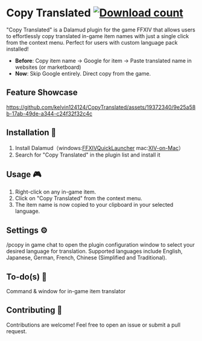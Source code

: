 # Copy Translated [![Download count](https://img.shields.io/endpoint?url=https://qzysathwfhebdai6xgauhz4q7m0mzmrf.lambda-url.us-east-1.on.aws/CopyTranslated)](https://github.com/kelvin124124/CopyTranslated)

"Copy Translated" is a Dalamud plugin for the game FFXIV that allows users to effortlessly copy translated in-game item names with just a single click from the context menu. Perfect for users with custom language pack installed!

  - **Before**: Copy item name -> Google for item -> Paste translated name in websites (or marketboard)
  - **Now**: Skip Google entirely. Direct copy from the game.

## Feature Showcase
https://github.com/kelvin124124/CopyTranslated/assets/19372340/9e25a58b-17ab-49de-a344-c24f32f32c4c

## Installation 🔧
1. Install Dalamud（windows:[FFXIVQuickLauncher](https://github.com/goatcorp/FFXIVQuickLauncher)
mac:[XIV-on-Mac](https://github.com/marzent/XIV-on-Mac)）
2. Search for "Copy Translated" in the plugin list and install it

## Usage 🎮
1. Right-click on any in-game item.
2. Click on "Copy Translated" from the context menu.
3. The item name is now copied to your clipboard in your selected language.

## Settings ⚙️
/pcopy in game chat to open the plugin configuration window to select your desired language for translation. Supported languages include 
English, Japanese, German, French, Chinese (Simplified and Traditional).

## To-do(s) 🎯
Command & window for in-game item translator

## Contributing 🤝
Contributions are welcome! Feel free to open an issue or submit a pull request.
